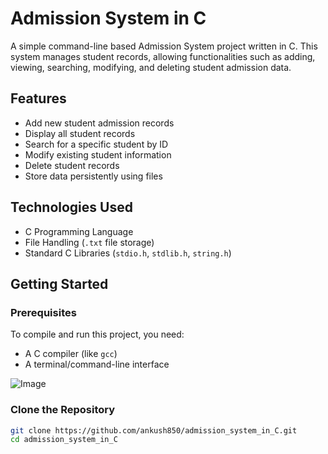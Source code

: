 # Admission System in C

A simple command-line based Admission System project written in C. This system manages student records, allowing functionalities such as adding, viewing, searching, modifying, and deleting student admission data.

## Features

- Add new student admission records
- Display all student records
- Search for a specific student by ID
- Modify existing student information
- Delete student records
- Store data persistently using files

## Technologies Used

- C Programming Language
- File Handling (`.txt` file storage)
- Standard C Libraries (`stdio.h`, `stdlib.h`, `string.h`)

## Getting Started

### Prerequisites

To compile and run this project, you need:

- A C compiler (like `gcc`)
- A terminal/command-line interface

![Image](https://github.com/user-attachments/assets/09a839d2-e480-4e2a-b8f1-09396dbed4f8)








### Clone the Repository

```bash
git clone https://github.com/ankush850/admission_system_in_C.git
cd admission_system_in_C
